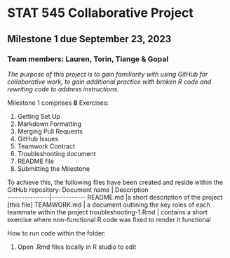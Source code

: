 # STAT 545 Collaborative Project
## Milestone 1 due September 23, 2023
### Team members: Lauren, Torin, Tiange & Gopal
_The purpose of this project is to gain familiarity with using GitHub for collaborative work, to gain additional practice with broken R code and rewriting code to address instructions._

Milestone 1 comprises **8** Exercises:
1. Getting Set Up
2. Markdown Formatting
3. Merging Pull Requests
4. GitHub Issues
5. Teamwork Contract
6. Troubleshooting document
7. README file
8. Submitting the Milestone

To achieve this, the following files have been created and reside within the GitHub repository:
Document name  | Description     
---------------|------------
README.md |a short description of the project [this file]
TEAMWORK.md | a document outlining the key roles of each teammate within the project
troubleshooting-1.Rmd | contains a short exercise where non-functional R code was fixed to render it functional

How to run code within the folder:
1. Open .Rmd files locally in R studio to edit
